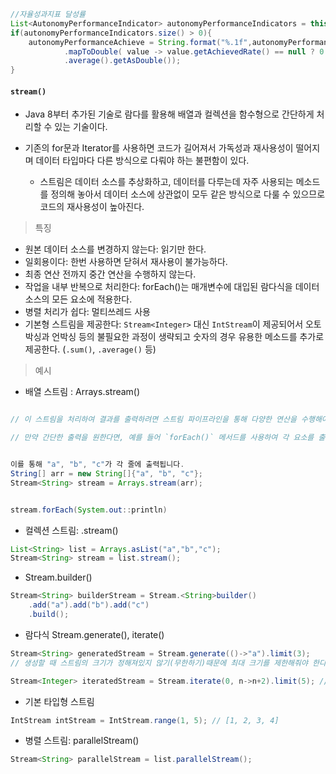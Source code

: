 
```java
//자율성과지표 달성률  
List<AutonomyPerformanceIndicator> autonomyPerformanceIndicators = this.projectMapper.selectAutonomyPerformanceIndicatorList(year, null, null);  
if(autonomyPerformanceIndicators.size() > 0){  
    autonomyPerformanceAchieve = String.format("%.1f",autonomyPerformanceIndicators.stream()  
            .mapToDouble( value -> value.getAchievedRate() == null ? 0 : value.getAchievedRate())  
            .average().getAsDouble());  
}
```

#### `stream()`

- Java 8부터 추가된 기술로 람다를 활용해 배열과 컬렉션을 함수형으로 간단하게 처리할 수 있는 기술이다.

- 기존의 for문과 Iterator를 사용하면 코드가 길어져서 가독성과 재사용성이 떨어지며 데이터 타입마다 다른 방식으로 다뤄야 하는 불편함이 있다.  
	- 스트림은 데이터 소스를 추상화하고, 데이터를 다루는데 자주 사용되는 메소드를 정의해 놓아서 데이터 소스에 상관없이 모두 같은 방식으로 다룰 수 있으므로 코드의 재사용성이 높아진다.

> 특징
- 원본 데이터 소스를 변경하지 않는다: 읽기만 한다.
- 일회용이다: 한번 사용하면 닫혀서 재사용이 불가능하다.
- 최종 연산 전까지 중간 연산을 수행하지 않는다.
- 작업을 내부 반복으로 처리한다: forEach()는 매개변수에 대입된 람다식을 데이터 소스의 모든 요소에 적용한다.
- 병렬 처리가 쉽다: 멀티쓰레드 사용
- 기본형 스트림을 제공한다: `Stream<Integer>` 대신 `IntStream`이 제공되어서 오토박싱과 언박싱 등의 불필요한 과정이 생략되고 숫자의 경우 유용한 메소드를 추가로 제공한다. (`.sum()`, `.average()` 등)

> 예시
- 배열 스트림 : Arrays.stream()

```java

// 이 스트림을 처리하여 결과를 출력하려면 스트림 파이프라인을 통해 다양한 연산을 수행해야 합니다. 이 연산에는 매핑, 필터링, 정렬, 집계 등이 포함될 수 있습니다. 따라서 출력 결과는 이러한 연산의 결과에 따라 달라집니다.

// 만약 간단한 출력을 원한다면, 예를 들어 `forEach()` 메서드를 사용하여 각 요소를 출력할 수 있습니다:


이를 통해 "a", "b", "c"가 각 줄에 출력됩니다.
String[] arr = new String[]{"a", "b", "c"};
Stream<String> stream = Arrays.stream(arr);


stream.forEach(System.out::println)
```

- 컬렉션 스트림: .stream()

```java
List<String> list = Arrays.asList("a","b","c");
Stream<String> stream = list.stream();
```

- Stream.builder()

```java
Stream<String> builderStream = Stream.<String>builder()
    .add("a").add("b").add("c")
    .build(); 
```

- 람다식 Stream.generate(), iterate()

```java
Stream<String> generatedStream = Stream.generate(()->"a").limit(3);
// 생성할 때 스트림의 크기가 정해져있지 않기(무한하기)때문에 최대 크기를 제한해줘야 한다.

Stream<Integer> iteratedStream = Stream.iterate(0, n->n+2).limit(5); //0,2,4,6,8
```

- 기본 타입형 스트림

```java
IntStream intStream = IntStream.range(1, 5); // [1, 2, 3, 4]
```

- 병렬 스트림: parallelStream()

```java
Stream<String> parallelStream = list.parallelStream();
```